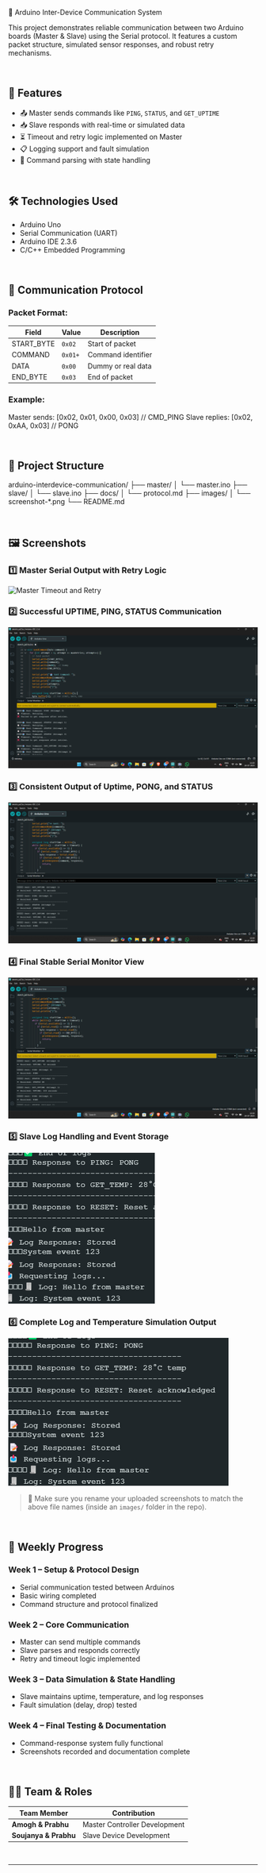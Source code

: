  🔗 Arduino Inter-Device Communication System

This project demonstrates reliable communication between two Arduino boards (Master & Slave) using the Serial protocol. It features a custom packet structure, simulated sensor responses, and robust retry mechanisms.

<br>

## 🚀 Features

- 📤 Master sends commands like `PING`, `STATUS`, and `GET_UPTIME`
- 📥 Slave responds with real-time or simulated data
- ⏳ Timeout and retry logic implemented on Master
- 📋 Logging support and fault simulation
- 🧪 Command parsing with state handling

<br>

## 🛠️ Technologies Used

- Arduino Uno
- Serial Communication (UART)
- Arduino IDE 2.3.6
- C/C++ Embedded Programming

<br>

## 🧩 Communication Protocol

### Packet Format:

| Field        | Value   | Description              |
|--------------|---------|--------------------------|
| START_BYTE   | `0x02`  | Start of packet          |
| COMMAND      | `0x01+` | Command identifier       |
| DATA         | `0x00`  | Dummy or real data       |
| END_BYTE     | `0x03`  | End of packet            |

### Example:
Master sends: [0x02, 0x01, 0x00, 0x03] // CMD_PING
Slave replies: [0x02, 0xAA, 0x03] // PONG

<br>

## 📂 Project Structure

arduino-interdevice-communication/
├── master/
│ └── master.ino
├── slave/
│ └── slave.ino
├── docs/
│ └── protocol.md
├── images/
│ └── screenshot-*.png
└── README.md

<br>

## 🖼️ Screenshots

### 1️⃣ Master Serial Output with Retry Logic  
![Master Timeout and Retry]((https://github.com/Prabhudev2004/Arduino-Inter-Device-Communication-System/blob/913727a59552f6d6234d89cf442032180b80b4b6/Screenshot%202025-07-24%20112006.png))

### 2️⃣ Successful UPTIME, PING, STATUS Communication  
![Master Success Output](https://github.com/Prabhudev2004/Arduino-Inter-Device-Communication-System/blob/913727a59552f6d6234d89cf442032180b80b4b6/Screenshot%202025-07-24%20112102.png)

### 3️⃣ Consistent Output of Uptime, PONG, and STATUS  
![Master Response Flow](https://github.com/Prabhudev2004/Arduino-Inter-Device-Communication-System/blob/913727a59552f6d6234d89cf442032180b80b4b6/Screenshot%202025-07-24%20121017.png)

### 4️⃣ Final Stable Serial Monitor View  
![Master-Slave Final Working](https://github.com/Prabhudev2004/Arduino-Inter-Device-Communication-System/blob/913727a59552f6d6234d89cf442032180b80b4b6/Screenshot%202025-07-24%20121051.png)

### 5️⃣ Slave Log Handling and Event Storage  
![Slave Logs Display](https://github.com/Prabhudev2004/Arduino-Inter-Device-Communication-System/blob/913727a59552f6d6234d89cf442032180b80b4b6/Screenshot%202025-07-24%20122048.png)

### 6️⃣ Complete Log and Temperature Simulation Output  
![Logs & Temp Simulation](https://github.com/Prabhudev2004/Arduino-Inter-Device-Communication-System/blob/913727a59552f6d6234d89cf442032180b80b4b6/Screenshot%202025-07-24%20122118.png)

> 📌 Make sure you rename your uploaded screenshots to match the above file names (inside an `images/` folder in the repo).

<br>

## 📌 Weekly Progress

### Week 1 – Setup & Protocol Design
- Serial communication tested between Arduinos
- Basic wiring completed
- Command structure and protocol finalized

### Week 2 – Core Communication
- Master can send multiple commands
- Slave parses and responds correctly
- Retry and timeout logic implemented

### Week 3 – Data Simulation & State Handling
- Slave maintains uptime, temperature, and log responses
- Fault simulation (delay, drop) tested

### Week 4 – Final Testing & Documentation
- Command-response system fully functional
- Screenshots recorded and documentation complete

<br>

## 👨‍💻 Team & Roles

| Team Member       | Contribution                     |
|-------------------|----------------------------------|
| **Amogh & Prabhu**   | Master Controller Development     |
| **Soujanya & Prabhu**| Slave Device Development         |

<br>



---
